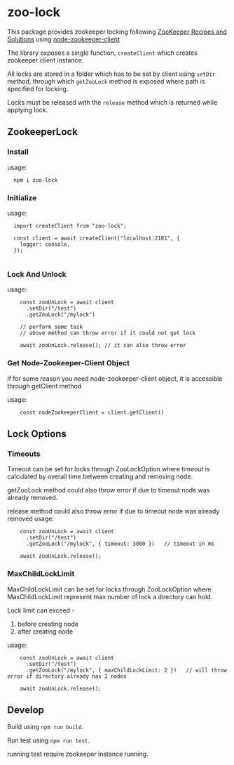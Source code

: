 # zoo-lock

This package provides zookeeper locking following [ZooKeeper Recipes and Solutions](https://zookeeper.apache.org/doc/r3.1.2/recipes.html)
 using [node-zookeeper-client](https://github.com/alexguan/node-zookeeper-client)

The library exposes a single function, `createClient` which creates zookeeper client instance.

All locks are stored in a folder which has to be set by client using `setDir` method, through which `getZooLock` method is exposed where path is specified for locking.

Locks must be released with the `release` method which is returned while applying lock.


## ZookeeperLock

### Install
usage: 
```
  npm i zoo-lock
```

### Initialize
usage: 
```
  import createClient from "zoo-lock";

  const client = await createClient("localhost:2181", {
    logger: console,
  });
  
```


### Lock And Unlock
usage:
```
    const zooUnLock = await client
      .setDir("/test")
      .getZooLock("/mylock")

    // perform some task
    // above method can throw error if it could not get lock

    await zooUnLock.release(); // it can also throw error
```


### Get Node-Zookeeper-Client Object

if for some reason you need node-zookeeper-client object, it is accessible through getClient method

usage:
```
    const nodeZookeeperClient = client.getClient()
```


## Lock Options

### Timeouts
Timeout can be set for locks through ZooLockOption where timeout is calculated by overall time between creating and removing node.

getZooLock method could also throw error if due to timeout node was already removed.

release method could also throw error if due to timeout node was already removed
usage:
```
    const zooUnLock = await client
      .setDir("/test")
      .getZooLock("/mylock", { timeout: 3000 })   // timeout in ms

    await zooUnLock.release();
```
### MaxChildLockLimit
MaxChildLockLimit can be set for locks through ZooLockOption where MaxChildLockLimit represent max number of lock a directory can hold.

Lock limit can exceed -
1. before creating node
2. after creating node

usage:
```
    const zooUnLock = await client
      .setDir("/test")
      .getZooLock("/mylock", { maxChildLockLimit: 2 })   // will throw error if directory already has 2 nodes

    await zooUnLock.release();
```

## Develop

Build using `npm run build`.

Run test using `npm run test`.

running test require zookeeper instance running. 

